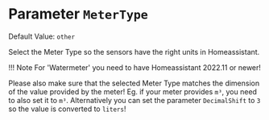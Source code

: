 # Parameter `MeterType`
Default Value: `other`

Select the Meter Type so the sensors have the right units in Homeassistant.

!!! Note
    For 'Watermeter' you need to have Homeassistant 2022.11 or newer!

Please also make sure that the selected Meter Type matches the dimension of the value provided by the meter!
Eg. if your meter provides `m³`, you need to also set it to `m³`.
Alternatively you can set the parameter `DecimalShift` to `3` so the value is converted to `liters`!
